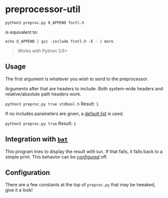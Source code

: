 # preprocessor-util

`python3 preproc.py O_APPEND fnctl.h`

is equivalent to:

`echo O_APPEND | gcc -include fcntl.h -E - | more`

> Works with Python 3.6+

## Usage

The first argument is whatever you wish to send to the preprocessor.

Arguments after that are headers to include.
Both system-wide headers and relative/absolute path headers work.

`python3 preproc.py true stdbool.h` Result: `1`

If no includes parameters are given, a [default list](#configuration) is used.

`python3 preproc.py true` Result: `1`

## Integration with [`bat`](https://github.com/sharkdp/bat)

This program tries to display the result with `bat`.
If that fails, it falls back to a simple print.
This behavior can be [configured](#configuration) off.

## Configuration

There are a few constants at the top of `preproc.py` that may be tweaked, give it a look!

